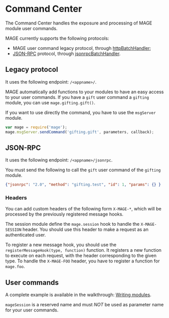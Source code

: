 # Command Center

The Command Center handles the exposure and processing of MAGE module user commands.

MAGE currently supports the following protocols:
* MAGE user command legacy protocol, through [httpBatchHandler](./httpBatchHandler.js);
* [JSON-RPC](http://www.jsonrpc.org/specification) protocol, through [jsonrpcBatchHandler](./jsonrpcBatchHandler.js).


## Legacy protocol

It uses the following endpoint: `/<appname>/`.

MAGE automatically add functions to your modules to have an easy access to your user commands.
If you have a `gift` user command a `gifting` module, you can use `mage.gifting.gift()`.

If you want to use directly the command, you have to use the `msgServer` module.
```javascript
var mage = require('mage');
mage.msgServer.sendCommand('gifting.gift', parameters, callback);
```

## JSON-RPC

It uses the following endpoint: `/<appname>/jsonrpc`.

You must send the following to call the `gift` user command of the `gifting` module.
```json
{"jsonrpc": "2.0", "method": "gifting.test", "id": 1, "params": {} }
```

### Headers

You can add custom headers of the following form `X-MAGE-*`,
which will be processed by the previously registered message hooks.

The session module define the `mage.session` hook to handle the `X-MAGE-SESSION` header.
You should use this header to make a request as an authenticated user.

To register a new message hook, you should use the `registerMessageHook(type, function)` function.
It registers a new function to execute on each request, with the header corresponding to the given type.
To handle the `X-MAGE-FOO` header, you have to register a function for `mage.foo`.

## User commands

A complete example is available in the walkthrough: [Writing modules](../../docs/walkthrough/Modules.md).

`mageSession` is a reserved name and must *NOT* be used as parameter name for your user commands.
